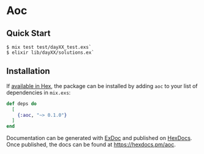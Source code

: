 # Aoc

## Quick Start

```
$ mix test test/dayXX_test.exs`
$ elixir lib/dayXX/solutions.ex`
```

## Installation

If [available in Hex](https://hex.pm/docs/publish), the package can be installed
by adding `aoc` to your list of dependencies in `mix.exs`:

```elixir
def deps do
  [
    {:aoc, "~> 0.1.0"}
  ]
end
```

Documentation can be generated with [ExDoc](https://github.com/elixir-lang/ex_doc)
and published on [HexDocs](https://hexdocs.pm). Once published, the docs can
be found at <https://hexdocs.pm/aoc>.
